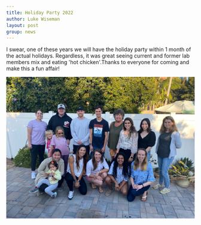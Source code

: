 ```yaml
---
title: Holiday Party 2022
author: Luke Wiseman
layout: post
group: news
---
```

I swear, one of these years we will have the holiday party within 1 month of the actual holidays. Regardless, it was great seeing current and former lab members mix and eating 'hot chicken'.Thanks to everyone for coming and make this a fun affair!

  <img src="/static/img/news/HolidayParty2022.png" alt="LetsParty!" class="img-responsive">
